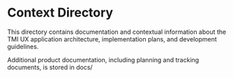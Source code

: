 # Context Directory

This directory contains documentation and contextual information about the TMI UX application architecture, implementation plans, and development guidelines.

Additional product documentation, including planning and tracking documents, is stored in docs/
